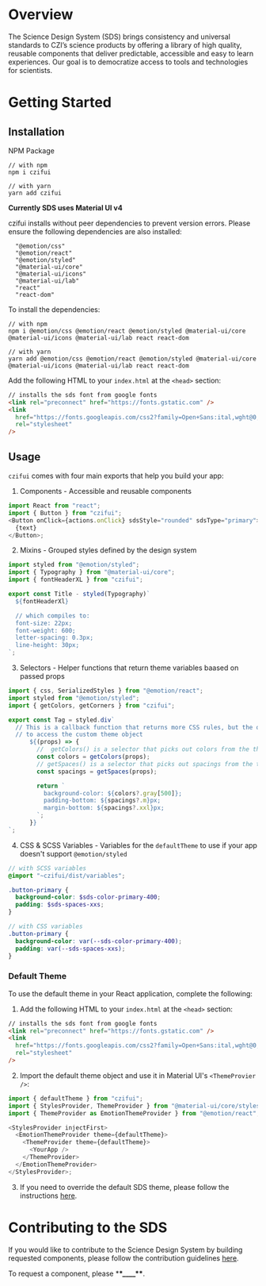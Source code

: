 # Overview

The Science Design System (SDS) brings consistency and universal standards to CZI’s science products by offering a library of high quality, reusable components that deliver predictable, accessible and easy to learn experiences. Our goal is to democratize access to tools and technologies for scientists.

# Getting Started

## Installation

NPM Package

```
// with npm
npm i czifui

// with yarn
yarn add czifui
```

**Currently SDS uses Material UI v4**

czifui installs without peer dependencies to prevent version errors. Please ensure the following dependencies are also installed:

```
  "@emotion/css"
  "@emotion/react"
  "@emotion/styled"
  "@material-ui/core"
  "@material-ui/icons"
  "@material-ui/lab"
  "react"
  "react-dom"
```

To install the dependencies:

```
// with npm
npm i @emotion/css @emotion/react @emotion/styled @material-ui/core @material-ui/icons @material-ui/lab react react-dom

// with yarn
yarn add @emotion/css @emotion/react @emotion/styled @material-ui/core @material-ui/icons @material-ui/lab react react-dom
```

Add the following HTML to your `index.html` at the `<head>` section:

```html
// installs the sds font from google fonts
<link rel="preconnect" href="https://fonts.gstatic.com" />
<link
  href="https://fonts.googleapis.com/css2?family=Open+Sans:ital,wght@0,300;0,400;0,600;0,700;0,800;1,400;1,600;1,700&display=swap"
  rel="stylesheet"
/>
```

## Usage

`czifui` comes with four main exports that help you build your app:

1. Components - Accessible and reusable components

```javascript
import React from "react";
import { Button } from "czifui";
<Button onClick={actions.onClick} sdsStyle="rounded" sdsType="primary">
  {text}
</Button>;
```

2. Mixins - Grouped styles defined by the design system

```javascript
import styled from "@emotion/styled";
import { Typography } from "@material-ui/core";
import { fontHeaderXL } from "czifui";

export const Title - styled(Typography)`
  ${fontHeaderXl}

  // which compiles to:
  font-size: 22px;
  font-weight: 600;
  letter-spacing: 0.3px;
  line-height: 30px;
`;
```

3. Selectors - Helper functions that return theme variables baased on passed props

```ts
import { css, SerializedStyles } from "@emotion/react";
import styled from "@emotion/styled";
import { getColors, getCorners } from "czifui";

export const Tag = styled.div`
  // This is a callback function that returns more CSS rules, but the only way
  // to access the custom theme object
      ${(props) => {
        //  getColors() is a selector that picks out colors from the theme object
        const colors = getColors(props);
        // getSpaces() is a selector that picks out spacings from the theme object
        const spacings = getSpaces(props);

        return `
          background-color: ${colors?.gray[500]};
          padding-bottom: ${spacings?.m}px;
          margin-bottom: ${spacings?.xxl}px;
        `;
      }}
`;
```

4. CSS & SCSS Variables - Variables for the `defaultTheme` to use if your app doesn't support `@emotion/styled`

```scss
// with SCSS variables
@import "~czifui/dist/variables";

.button-primary {
  background-color: $sds-color-primary-400;
  padding: $sds-spaces-xxs;
}

// with CSS variables
.button-primary {
  background-color: var(--sds-color-primary-400);
  padding: var(--sds-spaces-xxs);
}
```

### Default Theme

To use the default theme in your React application, complete the following:

1. Add the following HTML to your `index.html` at the `<head>` section:

```html
// installs the sds font from google fonts
<link rel="preconnect" href="https://fonts.gstatic.com" />
<link
  href="https://fonts.googleapis.com/css2?family=Open+Sans:ital,wght@0,300;0,400;0,600;0,700;0,800;1,400;1,600;1,700&display=swap"
  rel="stylesheet"
/>
```

2. Import the default theme object and use it in Material UI's `<ThemeProvier />`:

```javascript
import { defaultTheme } from "czifui";
import { StylesProvider, ThemeProvider } from "@material-ui/core/styles";
import { ThemeProvider as EmotionThemeProvider } from "@emotion/react";

<StylesProvider injectFirst>
  <EmotionThemeProvider theme={defaultTheme}>
    <ThemeProvider theme={defaultTheme}>
      <YourApp />
    </ThemeProvider>
  </EmotionThemeProvider>
</StylesProvider>;
```

3.  If you need to override the default SDS theme, please follow the instructions [here](https://github.com/chanzuckerberg/sci-components/blob/main/docs/how-to-override-default-theme.md).

# Contributing to the SDS

If you would like to contribute to the Science Design System by building requested components, please follow the contribution guidelines [here](https://github.com/chanzuckerberg/sci-components/blob/main/docs/contribution.md).

To request a component, please \***\*\_\_\_\_\*\***.
